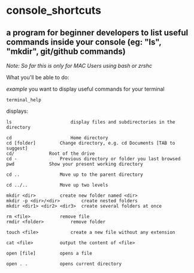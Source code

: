 # console_shortcuts

## a program for beginner developers to list useful commands inside your console (eg: "ls", "mkdir", git/github commands)

_Note: So far this is only for MAC Users using bash or zrshc_

What you'll be able to do:

_example_ you want to display useful commands for your terminal

```
terminal_help
```

displays:

```
ls                      display files and subdirectories in the directory

cd                      Home directory
cd [folder]			Change directory, e.g. cd Documents [TAB to suggest]
cd/				Root of the drive
cd -				Previous directory or folder you last browsed
pwd				Show your present working directory

cd ..				Move up to the parent directory

cd ../..			Move up two levels

mkdir <dir>			create new folder named <dir>
mkdir -p <dir>/<dir>		create nested folders
mkdir <dir1> <dir2> <dir3>	create several folders at once

rm <file>			remove file
rmdir <folder>			remove folder

touch <file>			create a new file without any extension

cat <file>			output the content of <file>

open [file]			opens a file

open . .			opens current directory
```
